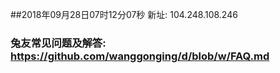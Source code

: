 ##2018年09月28日07时12分07秒 新址: 104.248.108.246
### 兔友常见问题及解答: https://github.com/wanggonging/d/blob/w/FAQ.md
